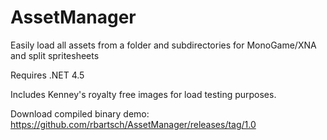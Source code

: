 # AssetManager
Easily load all assets from a folder and subdirectories for MonoGame/XNA and split spritesheets

Requires .NET 4.5

Includes Kenney's royalty free images for load testing purposes.

Download compiled binary demo: https://github.com/rbartsch/AssetManager/releases/tag/1.0
